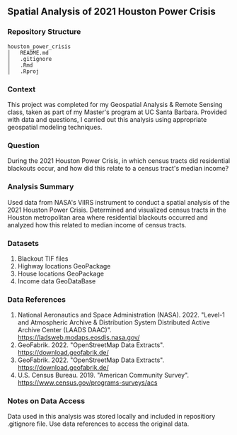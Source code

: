 ## Spatial Analysis of 2021 Houston Power Crisis

### Repository Structure
    houston_power_crisis
    │   README.md
    │   .gitignore
    │   .Rmd
    │   .Rproj   

### Context

This project was completed for my Geospatial Analysis & Remote Sensing class, taken as part of my Master's program at UC Santa Barbara. Provided with data and questions, I carried out this analysis using appropriate geospatial modeling techniques.

### Question

During the 2021 Houston Power Crisis, in which census tracts did residential blackouts occur, and how did this relate to a census tract's median income?

### Analysis Summary

Used data from NASA's VIIRS instrument to conduct a spatial analysis of the 2021 Houston Power Crisis. Determined and visualized census tracts in the Houston metropolitan area where residential blackouts occurred and analyzed how this related to median income of census tracts.

### Datasets
1. Blackout TIF files
2. Highway locations GeoPackage
3. House locations GeoPackage
4. Income data GeoDataBase

### Data References
1. National Aeronautics and Space Administration (NASA). 2022. "Level-1 and Atmospheric Archive & Distribution System Distributed Active Archive Center (LAADS DAAC)". https://ladsweb.modaps.eosdis.nasa.gov/
2. GeoFabrik. 2022. "OpenStreetMap Data Extracts". https://download.geofabrik.de/
3. GeoFabrik. 2022. "OpenStreetMap Data Extracts". https://download.geofabrik.de/
4. U.S. Census Bureau. 2019. "American Community Survey". https://www.census.gov/programs-surveys/acs

### Notes on Data Access
Data used in this analysis was stored locally and included in repositiory .gitignore file. Use data references to access the original data.
